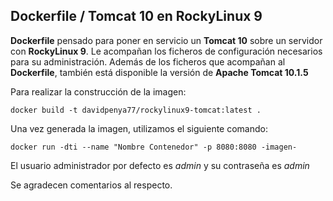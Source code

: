 ## Dockerfile / Tomcat 10 en RockyLinux 9

**Dockerfile** pensado para poner en servicio un **Tomcat 10** sobre un servidor con **RockyLinux 9**. Le acompañan los ficheros de configuración necesarios para su administración. Además de los ficheros que acompañan al **Dockerfile**, también está disponible la versión de **Apache Tomcat 10.1.5**

Para realizar la construcción de la imagen:

`docker build -t davidpenya77/rockylinux9-tomcat:latest .`

Una vez generada la imagen, utilizamos el siguiente comando:

`docker run -dti --name "Nombre Contenedor" -p 8080:8080 -imagen-`

El usuario administrador por defecto es *admin* y su contraseña es *admin*

Se agradecen comentarios al respecto.
